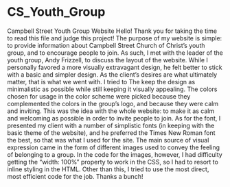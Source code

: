 # CS_Youth_Group
Campbell Street Youth Group Website
Hello! Thank you for taking the time to read this file and judge this project!
	The purpose of my website is simple: to provide information about Campbell Street Church of Christ’s youth group, and to encourage people to join. As such, I met with the leader of the youth group, Andy Frizzell, to discuss the layout of the website. While I personally favored a more visually extravagant design, he felt better to stick with a basic and simpler design. As the client’s desires are what ultimately matter, that is what we went with. I tried to The keep the design as minimalistic as possible while still keeping it visually appealing. The colors chosen for usage in the color scheme were picked because they complemented the colors in the group’s logo, and because they were calm and inviting. This was the idea with the whole website: to make it as calm and welcoming as possible in order to invite people to join. As for the font, I presented my client with a number of simplistic fonts (in keeping with the basic theme of the website), and he preferred the Times New Roman font the best, so that was what I used for the site. The main source of visual expression came in the form of different images used to convey the feeling of belonging to a group. In the code for the images, however, I had difficulty getting the “width: 100%” property to work in the CSS, so I had to resort to inline styling in the HTML. Other than this, I tried to use the most direct, most efficient code for the job. 
Thanks a bunch!
